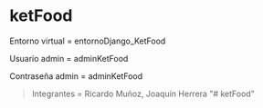 ketFood
=============
Entorno virtual  = entornoDjango_KetFood

Usuario admin    = adminKetFood

Contraseña admin = adminKetFood

> Integrantes      = Ricardo Muñoz, Joaquín Herrera
"# ketFood" 
